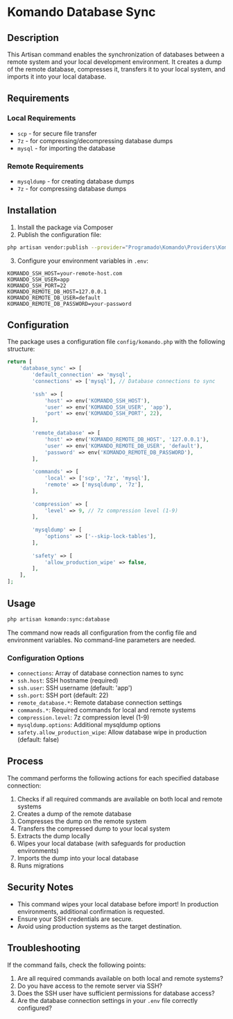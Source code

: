 # Komando Database Sync

## Description

This Artisan command enables the synchronization of databases between a remote system and your local development environment. It creates a dump of the remote database, compresses it, transfers it to your local system, and imports it into your local database.

## Requirements

### Local Requirements
- `scp` - for secure file transfer
- `7z` - for compressing/decompressing database dumps
- `mysql` - for importing the database

### Remote Requirements
- `mysqldump` - for creating database dumps
- `7z` - for compressing database dumps

## Installation

1. Install the package via Composer
2. Publish the configuration file:

```bash
php artisan vendor:publish --provider="Programado\Komando\Providers\KomandoServiceProvider" --tag="config"
```

3. Configure your environment variables in `.env`:

```env
KOMANDO_SSH_HOST=your-remote-host.com
KOMANDO_SSH_USER=app
KOMANDO_SSH_PORT=22
KOMANDO_REMOTE_DB_HOST=127.0.0.1
KOMANDO_REMOTE_DB_USER=default
KOMANDO_REMOTE_DB_PASSWORD=your-password
```

## Configuration

The package uses a configuration file `config/komando.php` with the following structure:

```php
return [
    'database_sync' => [
        'default_connection' => 'mysql',
        'connections' => ['mysql'], // Database connections to sync
        
        'ssh' => [
            'host' => env('KOMANDO_SSH_HOST'),
            'user' => env('KOMANDO_SSH_USER', 'app'),
            'port' => env('KOMANDO_SSH_PORT', 22),
        ],
        
        'remote_database' => [
            'host' => env('KOMANDO_REMOTE_DB_HOST', '127.0.0.1'),
            'user' => env('KOMANDO_REMOTE_DB_USER', 'default'),
            'password' => env('KOMANDO_REMOTE_DB_PASSWORD'),
        ],
        
        'commands' => [
            'local' => ['scp', '7z', 'mysql'],
            'remote' => ['mysqldump', '7z'],
        ],
        
        'compression' => [
            'level' => 9, // 7z compression level (1-9)
        ],
        
        'mysqldump' => [
            'options' => ['--skip-lock-tables'],
        ],
        
        'safety' => [
            'allow_production_wipe' => false,
        ],
    ],
];
```

## Usage

```bash
php artisan komando:sync:database
```

The command now reads all configuration from the config file and environment variables. No command-line parameters are needed.

### Configuration Options

- `connections`: Array of database connection names to sync
- `ssh.host`: SSH hostname (required)
- `ssh.user`: SSH username (default: 'app')
- `ssh.port`: SSH port (default: 22)
- `remote_database.*`: Remote database connection settings
- `commands.*`: Required commands for local and remote systems
- `compression.level`: 7z compression level (1-9)
- `mysqldump.options`: Additional mysqldump options
- `safety.allow_production_wipe`: Allow database wipe in production (default: false)

## Process

The command performs the following actions for each specified database connection:

1. Checks if all required commands are available on both local and remote systems
2. Creates a dump of the remote database
3. Compresses the dump on the remote system
4. Transfers the compressed dump to your local system
5. Extracts the dump locally
6. Wipes your local database (with safeguards for production environments)
7. Imports the dump into your local database
8. Runs migrations

## Security Notes

- This command wipes your local database before import! In production environments, additional confirmation is requested.
- Ensure your SSH credentials are secure.
- Avoid using production systems as the target destination.

## Troubleshooting

If the command fails, check the following points:

1. Are all required commands available on both local and remote systems?
2. Do you have access to the remote server via SSH?
3. Does the SSH user have sufficient permissions for database access?
4. Are the database connection settings in your `.env` file correctly configured?
